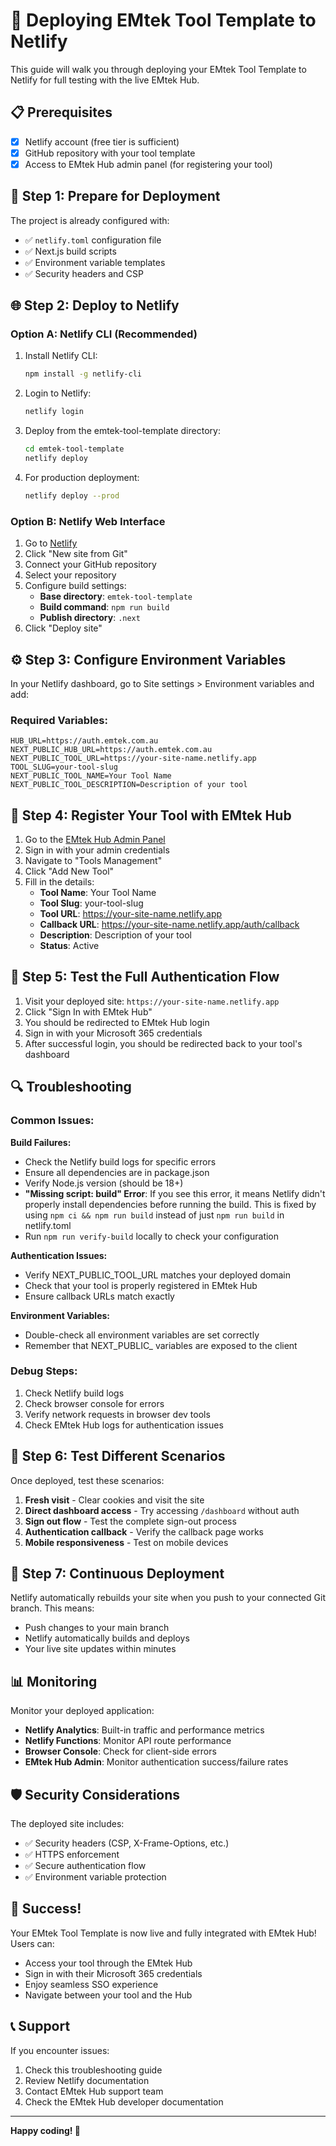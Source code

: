 # 🚀 Deploying EMtek Tool Template to Netlify

This guide will walk you through deploying your EMtek Tool Template to Netlify for full testing with the live EMtek Hub.

## 📋 Prerequisites

- [x] Netlify account (free tier is sufficient)
- [x] GitHub repository with your tool template
- [x] Access to EMtek Hub admin panel (for registering your tool)

## 🔧 Step 1: Prepare for Deployment

The project is already configured with:
- ✅ `netlify.toml` configuration file
- ✅ Next.js build scripts
- ✅ Environment variable templates
- ✅ Security headers and CSP

## 🌐 Step 2: Deploy to Netlify

### Option A: Netlify CLI (Recommended)
1. Install Netlify CLI:
   ```bash
   npm install -g netlify-cli
   ```

2. Login to Netlify:
   ```bash
   netlify login
   ```

3. Deploy from the emtek-tool-template directory:
   ```bash
   cd emtek-tool-template
   netlify deploy
   ```

4. For production deployment:
   ```bash
   netlify deploy --prod
   ```

### Option B: Netlify Web Interface
1. Go to [Netlify](https://app.netlify.com/)
2. Click "New site from Git"
3. Connect your GitHub repository
4. Select your repository
5. Configure build settings:
   - **Base directory**: `emtek-tool-template`
   - **Build command**: `npm run build`
   - **Publish directory**: `.next`
6. Click "Deploy site"

## ⚙️ Step 3: Configure Environment Variables

In your Netlify dashboard, go to Site settings > Environment variables and add:

### Required Variables:
```
HUB_URL=https://auth.emtek.com.au
NEXT_PUBLIC_HUB_URL=https://auth.emtek.com.au
NEXT_PUBLIC_TOOL_URL=https://your-site-name.netlify.app
TOOL_SLUG=your-tool-slug
NEXT_PUBLIC_TOOL_NAME=Your Tool Name
NEXT_PUBLIC_TOOL_DESCRIPTION=Description of your tool
```

## 🔗 Step 4: Register Your Tool with EMtek Hub

1. Go to the [EMtek Hub Admin Panel](https://your-emtek-hub-instance.com/admin)
2. Sign in with your admin credentials
3. Navigate to "Tools Management"
4. Click "Add New Tool"
5. Fill in the details:
   - **Tool Name**: Your Tool Name
   - **Tool Slug**: your-tool-slug
   - **Tool URL**: https://your-site-name.netlify.app
   - **Callback URL**: https://your-site-name.netlify.app/auth/callback
   - **Description**: Description of your tool
   - **Status**: Active

## 🧪 Step 5: Test the Full Authentication Flow

1. Visit your deployed site: `https://your-site-name.netlify.app`
2. Click "Sign In with EMtek Hub"
3. You should be redirected to EMtek Hub login
4. Sign in with your Microsoft 365 credentials
5. After successful login, you should be redirected back to your tool's dashboard

## 🔍 Troubleshooting

### Common Issues:

**Build Failures:**
- Check the Netlify build logs for specific errors
- Ensure all dependencies are in package.json
- Verify Node.js version (should be 18+)
- **"Missing script: build" Error**: If you see this error, it means Netlify didn't properly install dependencies before running the build. This is fixed by using `npm ci && npm run build` instead of just `npm run build` in netlify.toml
- Run `npm run verify-build` locally to check your configuration

**Authentication Issues:**
- Verify NEXT_PUBLIC_TOOL_URL matches your deployed domain
- Check that your tool is properly registered in EMtek Hub
- Ensure callback URLs match exactly

**Environment Variables:**
- Double-check all environment variables are set correctly
- Remember that NEXT_PUBLIC_ variables are exposed to the client

### Debug Steps:
1. Check Netlify build logs
2. Check browser console for errors
3. Verify network requests in browser dev tools
4. Check EMtek Hub logs for authentication issues

## 📱 Step 6: Test Different Scenarios

Once deployed, test these scenarios:

1. **Fresh visit** - Clear cookies and visit the site
2. **Direct dashboard access** - Try accessing `/dashboard` without auth
3. **Sign out flow** - Test the complete sign-out process
4. **Authentication callback** - Verify the callback page works
5. **Mobile responsiveness** - Test on mobile devices

## 🔄 Step 7: Continuous Deployment

Netlify automatically rebuilds your site when you push to your connected Git branch. This means:
- Push changes to your main branch
- Netlify automatically builds and deploys
- Your live site updates within minutes

## 📊 Monitoring

Monitor your deployed application:
- **Netlify Analytics**: Built-in traffic and performance metrics
- **Netlify Functions**: Monitor API route performance
- **Browser Console**: Check for client-side errors
- **EMtek Hub Admin**: Monitor authentication success/failure rates

## 🛡️ Security Considerations

The deployed site includes:
- ✅ Security headers (CSP, X-Frame-Options, etc.)
- ✅ HTTPS enforcement
- ✅ Secure authentication flow
- ✅ Environment variable protection

## 🎉 Success!

Your EMtek Tool Template is now live and fully integrated with EMtek Hub! Users can:
- Access your tool through the EMtek Hub
- Sign in with their Microsoft 365 credentials
- Enjoy seamless SSO experience
- Navigate between your tool and the Hub

## 📞 Support

If you encounter issues:
1. Check this troubleshooting guide
2. Review Netlify documentation
3. Contact EMtek Hub support team
4. Check the EMtek Hub developer documentation

---

**Happy coding! 🚀**
